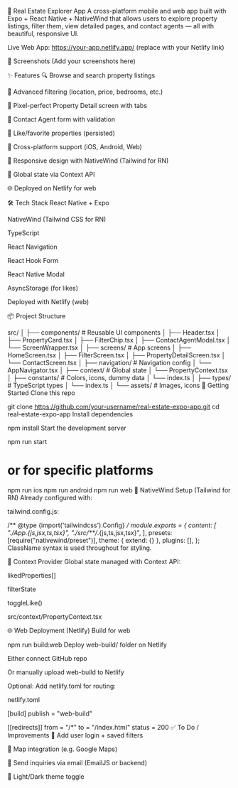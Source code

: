 🏡 Real Estate Explorer App
A cross-platform mobile and web app built with Expo + React Native + NativeWind that allows users to explore property listings, filter them, view detailed pages, and contact agents — all with beautiful, responsive UI.

Live Web App: https://your-app.netlify.app/ (replace with your Netlify link)

📸 Screenshots
(Add your screenshots here)

✨ Features
🔍 Browse and search property listings

🎯 Advanced filtering (location, price, bedrooms, etc.)

🧾 Pixel-perfect Property Detail screen with tabs

📨 Contact Agent form with validation

💚 Like/favorite properties (persisted)

🔗 Cross-platform support (iOS, Android, Web)

🧱 Responsive design with NativeWind (Tailwind for RN)

🔄 Global state via Context API

🌐 Deployed on Netlify for web

🛠 Tech Stack
React Native + Expo

NativeWind (Tailwind CSS for RN)

TypeScript

React Navigation

React Hook Form

React Native Modal

AsyncStorage (for likes)

Deployed with Netlify (web)

📦 Project Structure

src/
│
├── components/         # Reusable UI components
│   ├── Header.tsx
│   ├── PropertyCard.tsx
│   ├── FilterChip.tsx
│   ├── ContactAgentModal.tsx
│   └── ScreenWrapper.tsx
│
├── screens/            # App screens
│   ├── HomeScreen.tsx
│   ├── FilterScreen.tsx
│   ├── PropertyDetailScreen.tsx
│   └── ContactScreen.tsx
│
├── navigation/         # Navigation config
│   └── AppNavigator.tsx
│
├── context/            # Global state
│   └── PropertyContext.tsx
│
├── constants/          # Colors, icons, dummy data
│   └── index.ts
│
├── types/              # TypeScript types
│   └── index.ts
│
└── assets/             # Images, icons
🚀 Getting Started
Clone this repo


git clone https://github.com/your-username/real-estate-expo-app.git
cd real-estate-expo-app
Install dependencies


npm install
Start the development server


npm run start
# or for specific platforms
npm run ios
npm run android
npm run web
🧱 NativeWind Setup (Tailwind for RN)
Already configured with:

tailwind.config.js:


/** @type {import('tailwindcss').Config} */
module.exports = {
  content: [
    "./App.{js,jsx,ts,tsx}",
    "./src/**/*.{js,ts,jsx,tsx}",
  ],
  presets: [require("nativewind/preset")],
  theme: { extend: {} },
  plugins: [],
};
ClassName syntax is used throughout for styling.

🧠 Context Provider
Global state managed with Context API:

likedProperties[]

filterState

toggleLike()

src/context/PropertyContext.tsx

🌐 Web Deployment (Netlify)
Build for web

npm run build:web
Deploy web-build/ folder on Netlify

Either connect GitHub repo

Or manually upload web-build to Netlify

Optional: Add netlify.toml for routing:

netlify.toml


[build]
  publish = "web-build"

[[redirects]]
  from = "/*"
  to = "/index.html"
  status = 200
✅ To Do / Improvements
🔐 Add user login + saved filters

🧭 Map integration (e.g. Google Maps)

📩 Send inquiries via email (EmailJS or backend)

🌙 Light/Dark theme toggle